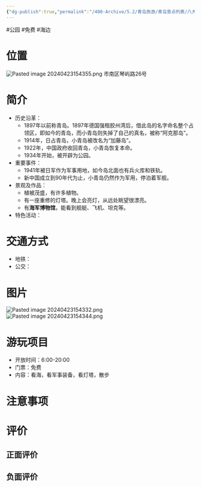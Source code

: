 ```yaml
---
{"dg-publish":true,"permalink":"/400-Archive/5.2/青岛旅游/青岛景点列表/八大关及其周边/小青岛/","tags":["公园","免费","海边"]}
---
```


#公园 #免费 #海边 
# 位置
![Pasted image 20240423154355.png](/img/user/800-%E5%85%B6%E4%BB%96/801-%E5%9B%BE%E7%89%87/Pasted%20image%2020240423154355.png)
市南区琴屿路26号
# 简介
- 历史沿革：
	- 1897年以前称青岛。1897年德国强租胶州湾后，借此岛的名字命名整个占领区，即如今的青岛，而小青岛则失掉了自己的真名，被称“阿克那岛”。
	- 1914年，日占青岛，小青岛被改名为“加藤岛”。
	- 1922年，中国政府收回青岛，小青岛恢复本命。
	- 1934年开始，被开辟为公园。
- 重要事件：
	- 1941年被日军作为军事用地，如今岛北面也有兵火库和铁轨。
	- 新中国成立到90年代为止，小青岛仍然作为军用，停泊着军舰。
- 景观及作品：
	- 植被茂盛，有许多植物。
	- 有一座重修的灯塔。晚上会亮灯，从远处眺望很漂亮。
	- 有**海军博物馆**，能看到舰艇、飞机、坦克等。
- 特色活动：
# 交通方式
- 地铁：
- 公交：
# 图片
![Pasted image 20240423154332.png](/img/user/800-%E5%85%B6%E4%BB%96/801-%E5%9B%BE%E7%89%87/Pasted%20image%2020240423154332.png)
![Pasted image 20240423154344.png](/img/user/800-%E5%85%B6%E4%BB%96/801-%E5%9B%BE%E7%89%87/Pasted%20image%2020240423154344.png)
# 游玩项目
- 开放时间：6:00-20:00
- 门票：免费
- 内容：看海，看军事装备，看灯塔，散步
# 注意事项
# 评价
## 正面评价
## 负面评价